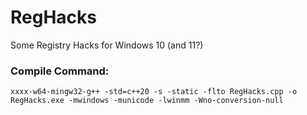 # RegHacks
Some Registry Hacks for Windows 10 (and 11?)

### Compile Command:
```
xxxx-w64-mingw32-g++ -std=c++20 -s -static -flto RegHacks.cpp -o RegHacks.exe -mwindows -municode -lwinmm -Wno-conversion-null
```
